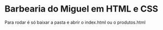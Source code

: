 <h1>Barbearia do Miguel em HTML e CSS</h1>

Para rodar é só baixar a pasta e abrir o index.html ou o produtos.html


